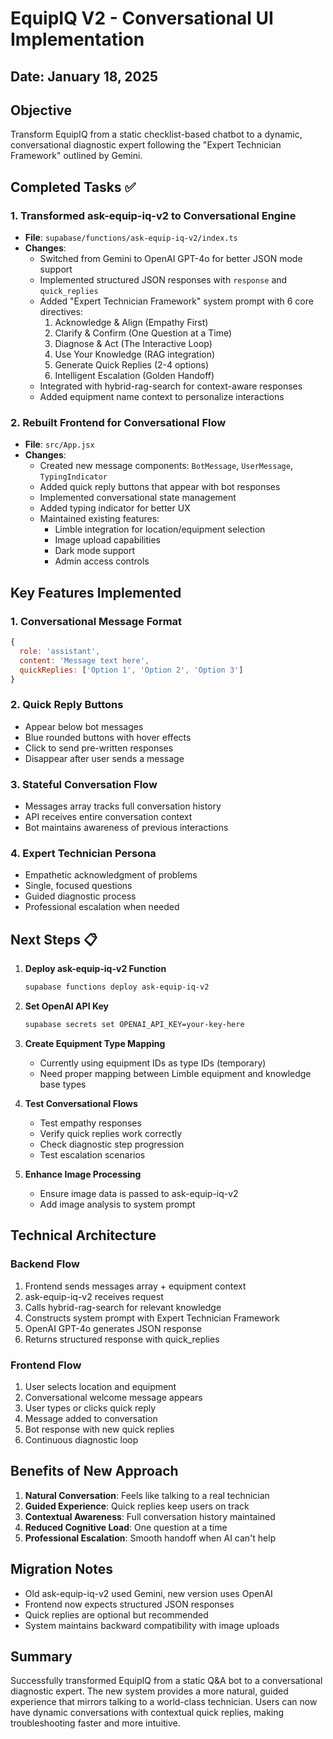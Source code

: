 # EquipIQ V2 - Conversational UI Implementation

## Date: January 18, 2025

## Objective
Transform EquipIQ from a static checklist-based chatbot to a dynamic, conversational diagnostic expert following the "Expert Technician Framework" outlined by Gemini.

## Completed Tasks ✅

### 1. Transformed ask-equip-iq-v2 to Conversational Engine
- **File**: `supabase/functions/ask-equip-iq-v2/index.ts`
- **Changes**:
  - Switched from Gemini to OpenAI GPT-4o for better JSON mode support
  - Implemented structured JSON responses with `response` and `quick_replies`
  - Added "Expert Technician Framework" system prompt with 6 core directives:
    1. Acknowledge & Align (Empathy First)
    2. Clarify & Confirm (One Question at a Time)
    3. Diagnose & Act (The Interactive Loop)
    4. Use Your Knowledge (RAG integration)
    5. Generate Quick Replies (2-4 options)
    6. Intelligent Escalation (Golden Handoff)
  - Integrated with hybrid-rag-search for context-aware responses
  - Added equipment name context to personalize interactions

### 2. Rebuilt Frontend for Conversational Flow
- **File**: `src/App.jsx`
- **Changes**:
  - Created new message components: `BotMessage`, `UserMessage`, `TypingIndicator`
  - Added quick reply buttons that appear with bot responses
  - Implemented conversational state management
  - Added typing indicator for better UX
  - Maintained existing features:
    - Limble integration for location/equipment selection
    - Image upload capabilities
    - Dark mode support
    - Admin access controls

## Key Features Implemented

### 1. Conversational Message Format
```javascript
{
  role: 'assistant',
  content: 'Message text here',
  quickReplies: ['Option 1', 'Option 2', 'Option 3']
}
```

### 2. Quick Reply Buttons
- Appear below bot messages
- Blue rounded buttons with hover effects
- Click to send pre-written responses
- Disappear after user sends a message

### 3. Stateful Conversation Flow
- Messages array tracks full conversation history
- API receives entire conversation context
- Bot maintains awareness of previous interactions

### 4. Expert Technician Persona
- Empathetic acknowledgment of problems
- Single, focused questions
- Guided diagnostic process
- Professional escalation when needed

## Next Steps 📋

1. **Deploy ask-equip-iq-v2 Function**
   ```bash
   supabase functions deploy ask-equip-iq-v2
   ```

2. **Set OpenAI API Key**
   ```bash
   supabase secrets set OPENAI_API_KEY=your-key-here
   ```

3. **Create Equipment Type Mapping**
   - Currently using equipment IDs as type IDs (temporary)
   - Need proper mapping between Limble equipment and knowledge base types

4. **Test Conversational Flows**
   - Test empathy responses
   - Verify quick replies work correctly
   - Check diagnostic step progression
   - Test escalation scenarios

5. **Enhance Image Processing**
   - Ensure image data is passed to ask-equip-iq-v2
   - Add image analysis to system prompt

## Technical Architecture

### Backend Flow
1. Frontend sends messages array + equipment context
2. ask-equip-iq-v2 receives request
3. Calls hybrid-rag-search for relevant knowledge
4. Constructs system prompt with Expert Technician Framework
5. OpenAI GPT-4o generates JSON response
6. Returns structured response with quick_replies

### Frontend Flow
1. User selects location and equipment
2. Conversational welcome message appears
3. User types or clicks quick reply
4. Message added to conversation
5. Bot response with new quick replies
6. Continuous diagnostic loop

## Benefits of New Approach

1. **Natural Conversation**: Feels like talking to a real technician
2. **Guided Experience**: Quick replies keep users on track
3. **Contextual Awareness**: Full conversation history maintained
4. **Reduced Cognitive Load**: One question at a time
5. **Professional Escalation**: Smooth handoff when AI can't help

## Migration Notes

- Old ask-equip-iq-v2 used Gemini, new version uses OpenAI
- Frontend now expects structured JSON responses
- Quick replies are optional but recommended
- System maintains backward compatibility with image uploads

## Summary
Successfully transformed EquipIQ from a static Q&A bot to a conversational diagnostic expert. The new system provides a more natural, guided experience that mirrors talking to a world-class technician. Users can now have dynamic conversations with contextual quick replies, making troubleshooting faster and more intuitive.